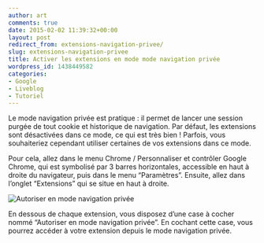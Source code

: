 ```yaml
---
author: art
comments: true
date: 2015-02-02 11:39:32+00:00
layout: post
redirect_from: extensions-navigation-privee/
slug: extensions-navigation-privee
title: Activer les extensions en mode mode navigation privée
wordpress_id: 1438449582
categories:
- Google
- Liveblog
- Tutoriel
---
```


Le mode navigation privée est pratique : il permet de lancer une session purgée de tout cookie et historique de navigation. Par défaut, les extensions sont désactivées dans ce mode, ce qui est très bien ! Parfois, vous souhaiteriez cependant utiliser certaines de vos extensions dans ce mode.





Pour cela, allez dans le menu Chrome / Personnaliser et contrôler Google Chrome, qui est symbolisé par 3 barres horizontales, accessible en haut à droite du navigateur, puis dans le menu “Paramètres”. Ensuite, allez dans l’onglet “Extensions” qui se situe en haut à droite.





![Autoriser en mode navigation privée](https://static.irz.fr/2015/02/navigation-privee-extensions.png)





En dessous de chaque extension, vous disposez d’une case à cocher nommé “Autoriser en mode navigation privée”. En cochant cette case, vous pourrez accéder à votre extension depuis le mode navigation privée.
